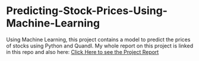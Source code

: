 # Predicting-Stock-Prices-Using-Machine-Learning
Using Machine Learning, this project contains a model to predict the prices of stocks using Python and Quandl.
My whole report on this project is linked in this repo and also here:
<a href="https://drive.google.com/file/d/14-9Zt1SA4GhmhFiM0dk1bEjZQNjpPFTO/view?usp=sharing">Click Here to see the Project Report<a/>
